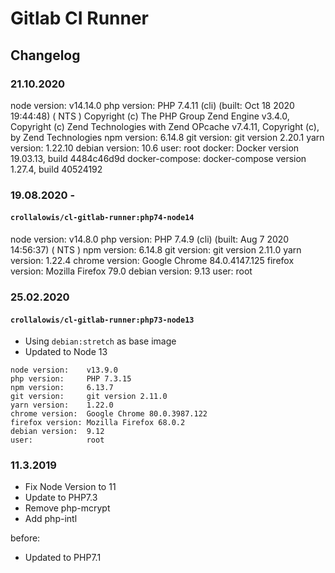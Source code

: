 # Gitlab CI Runner

## Changelog

### 21.10.2020
 node version:    v14.14.0
 php version:     PHP 7.4.11 (cli) (built: Oct 18 2020 19:44:48) ( NTS )
  Copyright (c) The PHP Group
  Zend Engine v3.4.0, Copyright (c) Zend Technologies
  with Zend OPcache v7.4.11, Copyright (c), by Zend Technologies
 npm version:     6.14.8
 git version:     git version 2.20.1
 yarn version:    1.22.10
 debian version:  10.6
 user:            root
 docker:          Docker version 19.03.13, build 4484c46d9d
 docker-compose:  docker-compose version 1.27.4, build 40524192

### 19.08.2020 -

#### `crollalowis/cl-gitlab-runner:php74-node14`
 node version:    v14.8.0
 php version:     PHP 7.4.9 (cli) (built: Aug  7 2020 14:56:37) ( NTS )
 npm version:     6.14.8
 git version:     git version 2.11.0
 yarn version:    1.22.4
 chrome version:  Google Chrome 84.0.4147.125
 firefox version: Mozilla Firefox 79.0
 debian version:  9.13
 user:            root

### 25.02.2020

#### `crollalowis/cl-gitlab-runner:php73-node13`
- Using `debian:stretch` as base image
- Updated to Node 13

```
node version:    v13.9.0
php version:     PHP 7.3.15
npm version:     6.13.7
git version:     git version 2.11.0
yarn version:    1.22.0
chrome version:  Google Chrome 80.0.3987.122
firefox version: Mozilla Firefox 68.0.2
debian version:  9.12
user:            root
```

### 11.3.2019
- Fix Node Version to 11
- Update to PHP7.3
- Remove php-mcrypt
- Add php-intl

before:

- Updated to PHP7.1